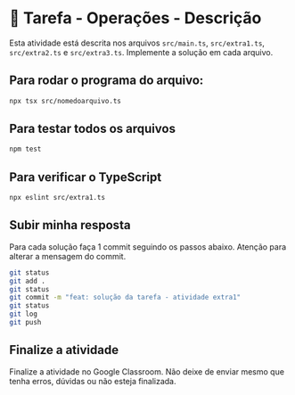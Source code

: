 # 🎯 Tarefa - Operações - Descrição

Esta atividade está descrita nos arquivos `src/main.ts`, `src/extra1.ts`, `src/extra2.ts` e `src/extra3.ts`. Implemente a solução em cada arquivo.

## Para rodar o programa do arquivo:

```bash
npx tsx src/nomedoarquivo.ts
```

## Para testar todos os arquivos

```bash
npm test
```

## Para verificar o TypeScript

```bash
npx eslint src/extra1.ts
```

## Subir minha resposta

Para cada solução faça 1 commit seguindo os passos abaixo. Atenção para alterar a mensagem do commit.

```bash
git status
git add .
git status
git commit -m "feat: solução da tarefa - atividade extra1"
git status
git log
git push
```

## Finalize a atividade

Finalize a atividade no Google Classroom. Não deixe de enviar mesmo que tenha erros, dúvidas ou não esteja finalizada.
